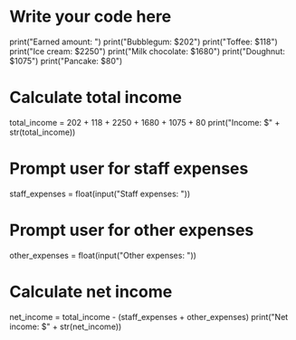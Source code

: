 # Write your code here
print("Earned amount: ")
print("Bubblegum: $202")
print("Toffee: $118")
print("Ice cream: $2250")
print("Milk chocolate: $1680")
print("Doughnut: $1075")
print("Pancake: $80")

# Calculate total income
total_income = 202 + 118 + 2250 + 1680 + 1075 + 80
print("Income: $" + str(total_income))

# Prompt user for staff expenses
staff_expenses = float(input("Staff expenses: "))

# Prompt user for other expenses
other_expenses = float(input("Other expenses: "))

# Calculate net income
net_income = total_income - (staff_expenses + other_expenses)
print("Net income: $" + str(net_income))
